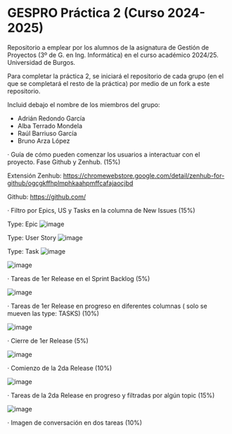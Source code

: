 # GESPRO Práctica 2 (Curso 2024-2025)
Repositorio a emplear por los alumnos de la asignatura de Gestión de Proyectos (3º de G. en Ing. Informática) en el curso académico 2024/25. Universidad de Burgos.

Para completar la práctica 2, se iniciará el repositorio de cada grupo (en el que se completará el resto de la práctica) por medio de un fork a este repositorio.

Incluid debajo el nombre de los miembros del grupo:
 - Adrián Redondo García
 - Alba Terrado Mondela
 - Raúl Barriuso García
 - Bruno Arza López

· Guía de cómo pueden comenzar los usuarios a interactuar con el proyecto. Fase Github y Zenhub. (15%)
 
 Extensión Zenhub: https://chromewebstore.google.com/detail/zenhub-for-github/ogcgkffhplmphkaahpmffcafajaocjbd
 
 Github: https://github.com/
 
· Filtro por Epics, US y Tasks en la columna de New Issues (15%)

Type: Epic ![image](https://github.com/user-attachments/assets/785daa7f-9492-454a-bb79-cc34f2d3b77b)

Type: User Story ![image](https://github.com/user-attachments/assets/77421f2d-7825-47de-abda-5d335c571e43)

Type: Task ![image](https://github.com/user-attachments/assets/e9ac5b52-1470-4182-b40b-f9f2fb063a89)

![image](https://github.com/user-attachments/assets/4f63b7d6-dfa4-4a1e-bd8e-cf4a6664412b)

· Tareas de 1er Release en el Sprint Backlog (5%)

![image](https://github.com/user-attachments/assets/e524a7a9-4ebe-46e5-8c01-af98bd3b0f80)

· Tareas de 1er Release en progreso en diferentes columnas ( solo se mueven las type: TASKS) (10%)

![image](https://github.com/user-attachments/assets/84e41eaa-3804-4874-b570-6a8bb2f7ac4d)

· Cierre de 1er Release (5%)

![image](https://github.com/user-attachments/assets/c5bd4f78-5012-44f0-94cf-0ed4acc0d778)


· Comienzo de la 2da Release (10%)

![image](https://github.com/user-attachments/assets/6afaaa15-ed70-4923-9d6a-3a40a8c4441d)

· Tareas de la 2da Release en progreso y filtradas por algún topic (15%)

![image](https://github.com/user-attachments/assets/07f1d93c-9bd6-41a3-aeb2-5dbf75af128b)

· Imagen de conversación en dos tareas (10%)
